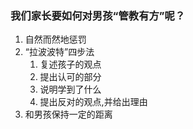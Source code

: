 ### 我们家长要如何对男孩“管教有方”呢？
1. 自然而然地惩罚
2. “拉波波特”四步法
 	1. 复述孩子的观点
	2. 提出认可的部分
	3. 说明学到了什么
	4. 提出反对的观点,并给出理由
3. 和男孩保持一定的距离